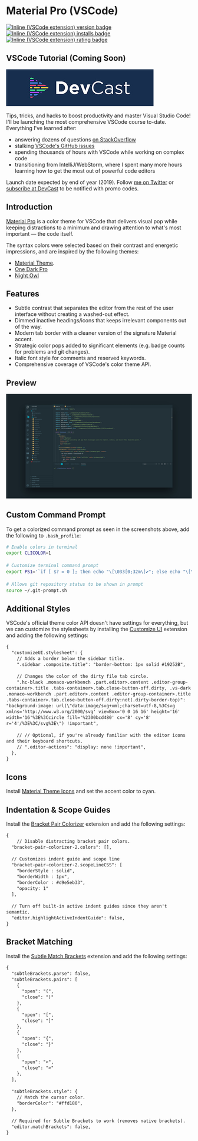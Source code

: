 # Material Pro (VSCode)

[![Inline (VSCode extension) version badge](https://vsmarketplacebadge.apphb.com/version-short/jabacchetta.material-pro.svg?color=blue&style=?style=for-the-badge&logo=visual-studio-code)](https://marketplace.visualstudio.com/items?itemName=jabacchetta.material-pro)
[![Inline (VSCode extension) installs badge](https://vsmarketplacebadge.apphb.com/installs-short/jabacchetta.material-pro.svg?color=blue)](https://marketplace.visualstudio.com/items?itemName=jabacchetta.material-pro)
[![Inline (VSCode extension) rating badge](https://vsmarketplacebadge.apphb.com/rating-short/jabacchetta.material-pro.svg?color=blue)](https://marketplace.visualstudio.com/items?itemName=jabacchetta.material-pro)

## VSCode Tutorial (Coming Soon)

![DevCast Logo](./images/devcast.jpg)

Tips, tricks, and hacks to boost productivity and master Visual Studio Code! I'll be launching the
most comprehensive VSCode course to-date. Everything I've learned after:

- answering dozens of questions
[on StackOverflow](https://stackoverflow.com/users/4500152/jabacchetta)
- stalking [VSCode's GitHub issues](https://github.com/microsoft/vscode/issues/created_by/jabacchetta)
- spending thousands of hours with VSCode while working on complex code
- transitioning from IntelliJ/WebStorm, where I spent many more hours learning how to get the most
  out of powerful code editors

Launch date expected by end of year (2019). Follow [me on Twitter](https://twitter.com/jabacchetta) or
[subscribe at DevCast](https://www.devcast.app/) to be notified with promo codes.

## Introduction

[Material Pro](https://marketplace.visualstudio.com/items?itemName=jabacchetta.material-pro) is a
color theme for VSCode that delivers visual pop while keeping distractions to a minimum and drawing
attention to what's most important — the code itself.

The syntax colors were selected based on their contrast and energetic impressions, and are inspired
by the following themes:

- [Material Theme](https://marketplace.visualstudio.com/items?itemName=Equinusocio.vsc-material-theme).
- [One Dark Pro](https://marketplace.visualstudio.com/items?itemName=zhuangtongfa.Material-theme)
- [Night Owl](https://marketplace.visualstudio.com/items?itemName=sdras.night-owl)

## Features

- Subtle contrast that separates the editor from the rest of the user interface without creating a
  washed-out effect.
- Dimmed inactive headings/icons that keeps irrelevant components out of the way.
- Modern tab border with a cleaner version of the signature Material accent.
- Strategic color pops added to significant elements (e.g. badge counts for problems and git changes).
- Italic font style for comments and reserved keywords.
- Comprehensive coverage of VSCode's color theme API.

## Preview

![Preview](./images/screenshot.jpg)

## Custom Command Prompt

To get a colorized command prompt as seen in the screenshots above, add the following to `.bash_profile`:

```bash
# Enable colors in terminal
export CLICOLOR=1

# Customize terminal command prompt
export PS1='`if [ $? = 0 ]; then echo "\[\033[0;32m\]✔"; else echo "\[\033[0;31m\]✘"; fi` \[\033[0;34m\] \w\[\033[35m\]$(__git_ps1 " %s") \[\033[0;36m\]>\[\033[00m\] '

# Allows git repository status to be shown in prompt
source ~/.git-prompt.sh
```

## Additional Styles

VSCode's official theme color API doesn't have settings for everything, but we can customize the
stylesheets by installing the [Customize
UI](https://marketplace.visualstudio.com/items?itemName=iocave.customize-ui) extension and adding
the following settings:

```jsonc
{
  "customizeUI.stylesheet": {
    // Adds a border below the sidebar title.
    ".sidebar .composite.title": "border-bottom: 1px solid #19252B",

    // Changes the color of the dirty file tab circle.
    ".hc-black .monaco-workbench .part.editor>.content .editor-group-container>.title .tabs-container>.tab.close-button-off.dirty, .vs-dark .monaco-workbench .part.editor>.content .editor-group-container>.title .tabs-container>.tab.close-button-off.dirty:not(.dirty-border-top)": "background-image: url(\"data:image/svg+xml;charset=utf-8,%3Csvg xmlns='http://www.w3.org/2000/svg' viewBox='0 0 16 16' height='16' width='16'%3E%3Ccircle fill='%2300bcd480' cx='8' cy='8' r='4'/%3E%3C/svg%3E\") !important",

    // // Optional, if you're already familiar with the editor icons and their keyboard shortcuts.
    // ".editor-actions": "display: none !important",
  },
}
```

## Icons

Install [Material Theme Icons](https://marketplace.visualstudio.com/items?itemName=Equinusocio.vsc-material-theme-icons) and
set the accent color to cyan.

## Indentation & Scope Guides

Install the [Bracket Pair
Colorizer](https://marketplace.visualstudio.com/items?itemName=CoenraadS.bracket-pair-colorizer-2) extension and
add the following settings:

```jsonc
{
    // Disable distracting bracket pair colors.
  "bracket-pair-colorizer-2.colors": [],

  // Customizes indent guide and scope line
  "bracket-pair-colorizer-2.scopeLineCSS": [
    "borderStyle : solid",
    "borderWidth : 1px",
    "borderColor : #d9e5eb33",
    "opacity: 1"
  ],

  // Turn off built-in active indent guides since they aren't semantic.
  "editor.highlightActiveIndentGuide": false,
}
```

## Bracket Matching

Install the [Subtle Match
Brackets](https://marketplace.visualstudio.com/items?itemName=rafamel.subtle-brackets) extension and
add the following settings:

```jsonc
{
  "subtleBrackets.parse": false,
  "subtleBrackets.pairs": [
    {
      "open": "(",
      "close": ")"
    },
    {
      "open": "[",
      "close": "]"
    },
    {
      "open": "{",
      "close": "}"
    },
    {
      "open": "<",
      "close": ">"
    },
  ],

  "subtleBrackets.style": {
    // Match the cursor color.
    "borderColor": "#ffd180",
  },

  // Required for Subtle Brackets to work (removes native brackets).
  "editor.matchBrackets": false,
}
```
